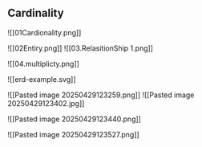 ## Cardinality

![[01Cardionality.png]]


![[02Entiry.png]]
![[03.RelasitionShip 1.png]]

![[04.multiplicty.png]]

![[erd-example.svg]]

![[Pasted image 20250429123259.png]]
![[Pasted image 20250429123402.jpg]]

![[Pasted image 20250429123440.png]]

![[Pasted image 20250429123527.png]]

